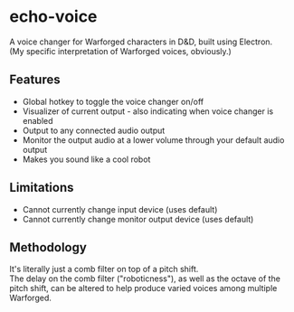 # echo-voice
A voice changer for Warforged characters in D&D, built using Electron.  
(My specific interpretation of Warforged voices, obviously.)

## Features
- Global hotkey to toggle the voice changer on/off
- Visualizer of current output - also indicating when voice changer is enabled
- Output to any connected audio output
- Monitor the output audio at a lower volume through your default audio output
- Makes you sound like a cool robot

## Limitations
- Cannot currently change input device (uses default)
- Cannot currently change monitor output device (uses default)  

## Methodology
It's literally just a comb filter on top of a pitch shift.  
The delay on the comb filter ("roboticness"), as well as the octave of the pitch shift, can be altered to help produce varied voices among multiple Warforged.